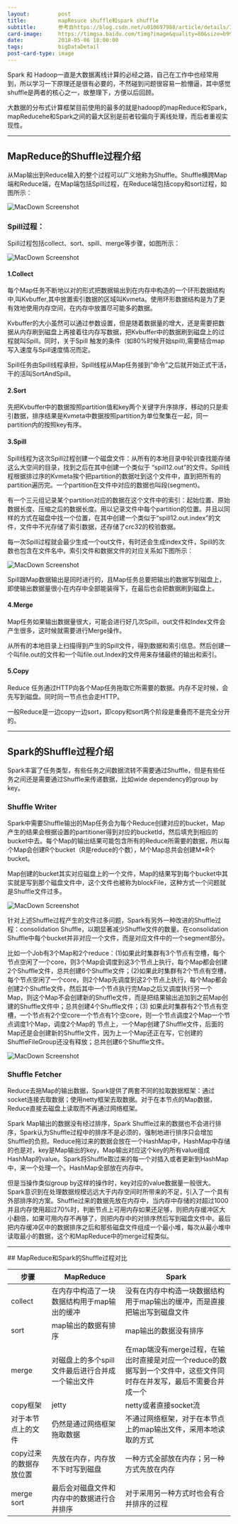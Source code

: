 ```yaml
---
layout:         post
title:          mapResuce shuffle和spark shuffle
subtitle:       参考自https://blog.csdn.net/u010697988/article/details/70173104
card-image:     https://timgsa.baidu.com/timg?image&quality=80&size=b9999_10000&sec=1525610003200&di=7e387b19d0053abe5036e237d6781b46&imgtype=0&src=http%3A%2F%2Fpic3.16pic.com%2F00%2F54%2F82%2F16pic_5482049_b.jpg
date:           2018-05-06 18:00:00
tags:           bigDataDetail
post-card-type: image
---
```


Spark 和 Hadoop一直是大数据离线计算的必经之路，自己在工作中也经常用到，所以学习一下原理还是很有必要的，不然碰到问题很容易一脸懵逼，其中感觉shuffle是两者的核心之一，故整理下，方便以后回顾。

大数据的分布式计算框架目前使用的最多的就是hadoop的mapReduce和Spark，mapReducehe和Spark之间的最大区别是前者较偏向于离线处理，而后者重视实现性。

<hr>

## MapReduce的Shuffle过程介绍
从Map输出到Reduce输入的整个过程可以广义地称为Shuffle。Shuffle横跨Map端和Reduce端，在Map端包括Spill过程，在Reduce端包括copy和sort过程，如图所示：

![MacDown Screenshot](http://static.open-open.com/lib/uploadImg/20140521/20140521222449_182.jpg)

### Spill过程：

Spill过程包括collect、sort、spill、merge等步骤，如图所示：

![MacDown Screenshot](http://static.open-open.com/lib/uploadImg/20140521/20140521222449_800.jpg)

#### 1.Collect
每个Map任务不断地以对的形式把数据输出到在内存中构造的一个环形数据结构中,叫Kvbuffer,其中放置索引数据的区域叫Kvmeta。使用环形数据结构是为了更有效地使用内存空间，在内存中放置尽可能多的数据。

Kvbuffer的大小虽然可以通过参数设置，但是随着数据量的增大，还是需要把数据从内存刷到磁盘上再接着往内存写数据，把Kvbuffer中的数据刷到磁盘上的过程就叫Spill。同时，关于Spill 触发的条件（如80%时候开始spill),需要结合map写入速度与Spill速度情况而定。

Spill任务由Spill线程承担，Spill线程从Map任务接到“命令”之后就开始正式干活，干的活叫SortAndSpill。

#### 2.Sort
先把Kvbuffer中的数据按照partition值和key两个关键字升序排序，移动的只是索引数据，排序结果是Kvmeta中数据按照partition为单位聚集在一起，同一partition内的按照key有序。

#### 3.Spill
Spill线程为这次Spill过程创建一个磁盘文件：从所有的本地目录中轮训查找能存储这么大空间的目录，找到之后在其中创建一个类似于 “spill12.out”的文件。Spill线程根据排过序的Kvmeta挨个把partition的数据吐到这个文件中，直到把所有的partition遍历完。一个partition在文件中对应的数据也叫段(segment)。

有一个三元组记录某个partition对应的数据在这个文件中的索引：起始位置、原始数据长度、压缩之后的数据长度。用以记录文件中每个partition的位置。并且以同样的方式在磁盘中找一个位置，在其中创建一个类似于“spill12.out.index”的文件，文件中不光存储了索引数据，还存储了crc32的校验数据。

每一次Spill过程就会最少生成一个out文件，有时还会生成index文件，Spill的次数也包含在文件名中。索引文件和数据文件的对应关系如下图所示：

![MacDown Screenshot](http://static.open-open.com/lib/uploadImg/20140521/20140521222449_312.jpg)

Spill跟Map数据输出是同时进行的，且Map任务总要把输出的数据写到磁盘上，即使输出数据量很小在内存中全部能装得下，在最后也会把数据刷到磁盘上。

#### 4.Merge
Map任务如果输出数据量很大，可能会进行好几次Spill，out文件和Index文件会产生很多，这时候就需要进行Merge操作。

从所有的本地目录上扫描得到产生的Spill文件，得到数据和索引信息。然后创建一个叫file.out的文件和一个叫file.out.Index的文件用来存储最终的输出和索引。

#### 5.Copy
Reduce 任务通过HTTP向各个Map任务拖取它所需要的数据。内存不足时候，会先写到磁盘。同时同一节点也会走HTTP。

一般Reduce是一边copy一边sort，即copy和sort两个阶段是重叠而不是完全分开的。

<hr>

## Spark的Shuffle过程介绍
Spark丰富了任务类型，有些任务之间数据流转不需要通过Shuffle，但是有些任务之间还是需要通过Shuffle来传递数据，比如wide dependency的group by key。

### Shuffle Writer
Spark中需要Shuffle输出的Map任务会为每个Reduce创建对应的bucket，Map产生的结果会根据设置的partitioner得到对应的bucketId，然后填充到相应的bucket中去。每个Map的输出结果可能包含所有的Reduce所需要的数据，所以每个Map会创建R个bucket（R是reduce的个数），M个Map总共会创建M*R个bucket。

Map创建的bucket其实对应磁盘上的一个文件，Map的结果写到每个bucket中其实就是写到那个磁盘文件中，这个文件也被称为blockFile，这种方式一个问题就是Shuffle文件过多。

![MacDown Screenshot](http://static.open-open.com/lib/uploadImg/20140521/20140521222450_291.jpg)

针对上述Shuffle过程产生的文件过多问题，Spark有另外一种改进的Shuffle过程：consolidation Shuffle，以期显著减少Shuffle文件的数量。在consolidation Shuffle中每个bucket并非对应一个文件，而是对应文件中的一个segment部分。

比如一个Job有3个Map和2个reduce：(1)如果此时集群有3个节点有空槽，每个节点空闲了一个core，则3个Map会调度到这3个节点上执行，每个Map都会创建2个Shuffle文件，总共创建6个Shuffle文件；(2)如果此时集群有2个节点有空槽，每个节点空闲了一个core，则2个Map先调度到这2个节点上执行，每个Map都会创建2个Shuffle文件，然后其中一个节点执行完Map之后又调度执行另一个Map，则这个Map不会创建新的Shuffle文件，而是把结果输出追加到之前Map创建的Shuffle文件中；总共创建4个Shuffle文件；(3) 如果此时集群有2个节点有空槽，一个节点有2个空core一个节点有1个空core，则一个节点调度2个Map一个节点调度1个Map，调度2个Map的 节点上，一个Map创建了Shuffle文件，后面的Map还是会创建新的Shuffle文件，因为上一个Map还正在写，它创建的ShuffleFileGroup还没有释放；总共创建6个Shuffle文件。

![MacDown Screenshot](http://static.open-open.com/lib/uploadImg/20140521/20140521222450_728.jpg)

### Shuffle Fetcher
Reduce去拖Map的输出数据，Spark提供了两套不同的拉取数据框架：通过socket连接去取数据；使用netty框架去取数据。对于在本节点的Map数据，Reduce直接去磁盘上读取而不再通过网络框架。

Spark Map输出的数据没有经过排序，Spark Shuffle过来的数据也不会进行排序，Spark认为Shuffle过程中的排序不是必须的，强制地进行排序只会增加Shuffle的负担。Reduce拖过来的数据会放在一个HashMap中，HashMap中存储的也是对，key是Map输出的key，Map输出对应这个key的所有value组成HashMap的value。Spark将Shuffle取过来的每一个对插入或者更新到HashMap中，来一个处理一个。HashMap全部放在内存中。

但是当操作类似group by这样的操作时，key对应的value数据量一般很大。Spark意识到在处理数据规模远远大于内存空间时所带来的不足，引入了一个具有外部排序的方案。Shuffle过来的数据先放在内存中，当内存中存储的对超过1000并且内存使用超过70%时，判断节点上可用内存如果还足够，则把内存缓冲区大小翻倍，如果可用内存不再够了，则把内存中的对排序然后写到磁盘文件中。最后把内存缓冲区中的数据排序之后和那些磁盘文件组成一个最小堆，每次从最小堆中读取最小的数据，这个和MapReduce中的merge过程类似。
<hr />
## MapReduce和Spark的Shuffle过程对比

步骤  |  MapReduce | Spark 
------------ | ------------- | ------------
collect | 在内存中构造了一块数据结构用于map输出的缓冲  | 没有在内存中构造一块数据结构用于map输出的缓冲，而是直接把输出写到磁盘文件
sort | map输出的数据有排序  | map输出的数据没有排序
merge | 对磁盘上的多个spill文件最后进行合并成一个输出文件  | 在map端没有merge过程，在输出时直接是对应一个reduce的数据写到一个文件中，这些文件同时存在并发写，最后不需要合并成一个
copy框架 | jetty  | netty或者直接socket流
对于本节点上的文件 | 仍然是通过网络框架拖取数据  | 不通过网络框架，对于在本节点上的map输出文件，采用本地读取的方式
copy过来的数据存放位置 | 先放在内存，内存放不下时写到磁盘  | 一种方式全部放在内存；另一种方式先放在内存
merge sort | 最后会对磁盘文件和内存中的数据进行合并排序  | 对于采用另一种方式时也会有合并排序的过程

